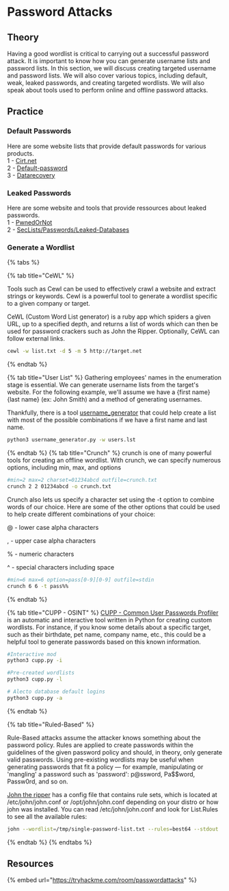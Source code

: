 # Password Attacks

## Theory

Having a good wordlist is critical to carrying out a successful password attack. It is important to know how you can generate username lists and password lists. In this section, we will discuss creating targeted username and password lists. We will also cover various topics, including default, weak, leaked passwords, and creating targeted wordlists.
We will also speak about tools used to perform online and offline password attacks.

## Practice
### Default Passwords
Here are some website lists that provide default passwords for various products.  
1 - [Cirt.net](https://cirt.net/passwords)  
2 - [Default-password](https://default-password.info/)  
3 - [Datarecovery](https://datarecovery.com/rd/default-passwords/)  

### Leaked Passwords
Here are some website and tools that provide ressources about leaked passwords.  
1 - [PwnedOrNot](https://github.com/thewhiteh4t/pwnedOrNot)  
2 - [SecLists/Passwords/Leaked-Databases](https://github.com/danielmiessler/SecLists/tree/master/Passwords/Leaked-Databases)  

### Generate a Wordlist
{% tabs %}

{% tab title="CeWL" %}

Tools such as Cewl can be used to effectively crawl a website and extract strings or keywords. Cewl is a powerful tool to generate a wordlist specific to a given company or target.  

CeWL (Custom Word List generator) is a ruby app which spiders a given URL, up to a specified depth, and returns a list of words which can then be used for password crackers such as John the Ripper. Optionally, CeWL can follow external links.  

```bash
cewl -w list.txt -d 5 -m 5 http://target.net
```
{% endtab %}

{% tab title="User List" %}
Gathering employees' names in the enumeration stage is essential. We can generate username lists from the target's website. For the following example, we'll assume we have a {first name} {last name} (ex: John Smith) and a method of generating usernames.  

Thankfully, there is a tool [username_generator](https://github.com/therodri2/username_generator.git) that could help create a list with most of the possible combinations if we have a first name and last name.

```bash
python3 username_generator.py -w users.lst
```
{% endtab %}
{% tab title="Crunch" %}
crunch is one of many powerful tools for creating an offline wordlist. With crunch, we can specify numerous options, including min, max, and options

```bash
#min=2 max=2 charset=01234abcd outfile=crunch.txt
crunch 2 2 01234abcd -o crunch.txt
```

Crunch also lets us specify a character set using the -t option to combine words of our choice. Here are some of the other options that could be used to help create different combinations of your choice:

@ - lower case alpha characters

, - upper case alpha characters

% - numeric characters

^ - special characters including space

```bash
#min=6 max=6 option=pass[0-9][0-9] outfile=stdin
crunch 6 6 -t pass%%
```
{% endtab %}

{% tab title="CUPP - OSINT" %}
[CUPP - Common User Passwords Profiler](https://github.com/Mebus/cupp) is an automatic and interactive tool written in Python for creating custom wordlists. For instance, if you know some details about a specific target, such as their birthdate, pet name, company name, etc., this could be a helpful tool to generate passwords based on this known information.

```bash
#Interactive mod
python3 cupp.py -i

#Pre-created wordlists
python3 cupp.py -l

# Alecto database default logins
python3 cupp.py -a
```
{% endtab %}

{% tab title="Ruled-Based" %}

Rule-Based attacks assume the attacker knows something about the password policy. Rules are applied to create passwords within the guidelines of the given password policy and should, in theory, only generate valid passwords. Using pre-existing wordlists may be useful when generating passwords that fit a policy — for example, manipulating or 'mangling' a password such as 'password': p@ssword, Pa$$word, Passw0rd, and so on.

[John the ripper](https://github.com/openwall/john) has a config file that contains rule sets, which is located at /etc/john/john.conf or /opt/john/john.conf depending on your distro or how john was installed. You can read /etc/john/john.conf and look for List.Rules to see all the available rules:

```bash
john --wordlist=/tmp/single-password-list.txt --rules=best64 --stdout | wc -l
```

{% endtab %}
{% endtabs %}


## Resources

{% embed url="https://tryhackme.com/room/passwordattacks" %}

